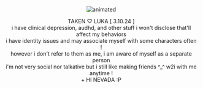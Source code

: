 <p align="center">
  <img src="https://cdn.discordapp.com/attachments/1196304361731661864/1224227521545900092/Untitled_video_-_Made_with_Clipchamp_5.gif?ex=661cb9ba&is=660a44ba&hm=8577e33d2f68619f7e884f155c29d3d418495790e7fc6bcb15345cb2e61719ab&" alt="animated" />
</p>
<p align="center"> TAKEN ♡ LUKA [ 3.10.24  ] 
<br>
i have clinical depression, audhd, and other stuff i won't disclose that'll affect my behaviors
<br>
i have identity issues and may associate myself with some characters often !
<br>
however i don't refer to them as me, i am aware of myself as a separate person
<br>  
i'm not very social nor talkative but i still like making friends ^_^ w2i with me anytime !
<br>
  + HI NEVADA :P
</p>



